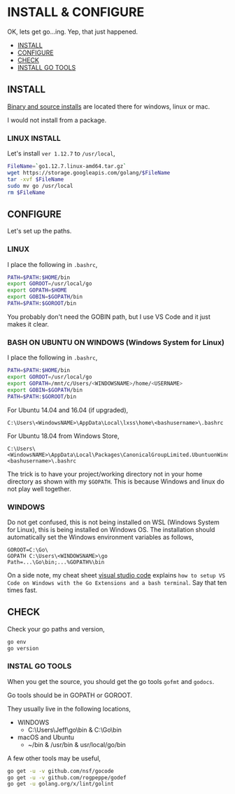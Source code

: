 # INSTALL & CONFIGURE

OK, lets get go...ing.  Yep, that just happened.

* [INSTALL](https://github.com/JeffDeCola/my-cheat-sheets/blob/master/software/development/languages/go-cheat-sheet/install-and-configure.md#install)
* [CONFIGURE](https://github.com/JeffDeCola/my-cheat-sheets/blob/master/software/development/languages/go-cheat-sheet/install-and-configure.md#configure-paths)
* [CHECK](https://github.com/JeffDeCola/my-cheat-sheets/blob/master/software/development/languages/go-cheat-sheet/install-and-configure.md#check-your-install)
* [INSTALL GO TOOLS](https://github.com/JeffDeCola/my-cheat-sheets/blob/master/software/development/languages/go-cheat-sheet/install-and-configure.md#install-go-tools)

## INSTALL

[Binary and source installs](https://golang.org/doc/install) are
located there for windows, linux or mac.

I would not install from a package.

### LINUX INSTALL

Let's install `ver 1.12.7`  to `/usr/local`,

```bash
FileName=`go1.12.7.linux-amd64.tar.gz`
wget https://storage.googleapis.com/golang/$FileName
tar -xvf $FileName
sudo mv go /usr/local
rm $FileName
```

## CONFIGURE

Let's set up the paths.

### LINUX

I place the following in `.bashrc`,

```bash
PATH=$PATH:$HOME/bin
export GOROOT=/usr/local/go
export GOPATH=$HOME
export GOBIN=$GOPATH/bin
PATH=$PATH:$GOROOT/bin
```

You probably don't need the GOBIN path, but I
use VS Code and it just makes it clear.

### BASH ON UBUNTU ON WINDOWS (Windows System for Linux)

I place the following in `.bashrc`,

```bash
PATH=$PATH:$HOME/bin
export GOROOT=/usr/local/go
export GOPATH=/mnt/c/Users/<WINDOWSNAME>/home/<USERNAME>
export GOBIN=$GOPATH/bin
PATH=$PATH:$GOROOT/bin
```

For Ubuntu 14.04 and 16.04 (if upgraded),

```
C:\Users\<WindowsNAME>\AppData\Local\lxss\home\<bashusername>\.bashrc
```

For Ubuntu 18.04 from Windows Store,

```
C:\Users\<WindowsNAME>\AppData\Local\Packages\CanonicalGroupLimited.UbuntuonWindows_79rhkp1fndgsc\LocalState\rootfs\home\<bashusername>\.bashrc
```

The trick is to have your project/working directory
not in your home directory as shown with my `$GOPATH`.
This is because Windows and linux do not play well together.

### WINDOWS

Do not get confused, this is not being installed on WSL (Windows System for Linux),
this is being installed on Windows OS. The installation should automatically
set the Windows environment variables as follows,

```text
GOROOT=C:\Go\
GOPATH C:\Users\<WINDOWSNAME>\go
Path=...\Go\bin;...%GOPATH%\bin
```

On a side note, my cheat sheet
[visual studio code](https://github.com/JeffDeCola/my-cheat-sheets/tree/master/software/development/development-environments/visual-studio-code-cheat-sheet)
explains `how to setup VS Code on Windows with the Go Extensions
and a bash terminal`.  Say that ten times fast.

## CHECK

Check your go paths and version,

```bash
go env
go version
```

### INSTAL GO TOOLS

When you get the source, you should get the go tools
`gofmt` and `godocs`.

Go tools should be in GOPATH or GOROOT.

They usually live in the following locations,

* WINDOWS
  * C:\Users\Jeff\go\bin & C:\Go\bin
* macOS and Ubuntu
  * ~/bin & /usr/bin & usr/local/go/bin

A few other tools may be useful,

```bash
go get -u -v github.com/nsf/gocode
go get -u -v github.com/rogpeppe/godef
go get -u golang.org/x/lint/golint
```
